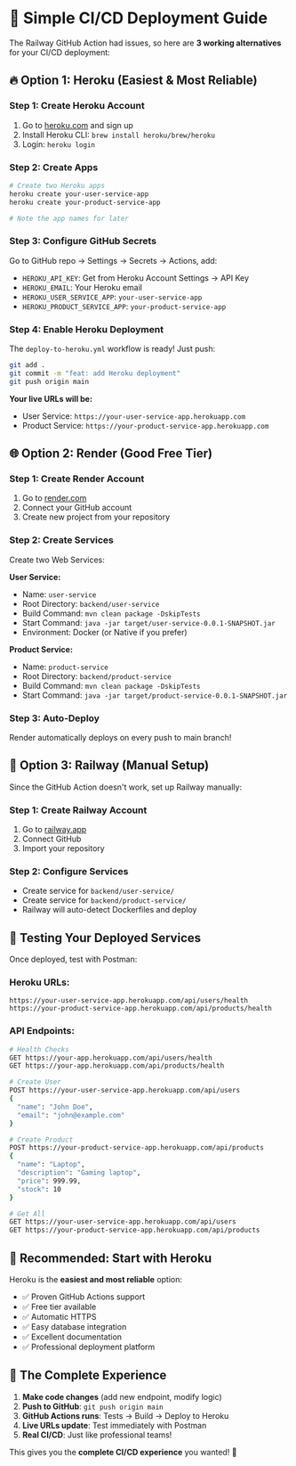 # 🚀 Simple CI/CD Deployment Guide

The Railway GitHub Action had issues, so here are **3 working alternatives** for your CI/CD deployment:

## 🔥 **Option 1: Heroku (Easiest & Most Reliable)**

### **Step 1: Create Heroku Account**
1. Go to [heroku.com](https://heroku.com) and sign up
2. Install Heroku CLI: `brew install heroku/brew/heroku`
3. Login: `heroku login`

### **Step 2: Create Apps**
```bash
# Create two Heroku apps
heroku create your-user-service-app
heroku create your-product-service-app

# Note the app names for later
```

### **Step 3: Configure GitHub Secrets**
Go to GitHub repo → Settings → Secrets → Actions, add:
- `HEROKU_API_KEY`: Get from Heroku Account Settings → API Key
- `HEROKU_EMAIL`: Your Heroku email
- `HEROKU_USER_SERVICE_APP`: `your-user-service-app`
- `HEROKU_PRODUCT_SERVICE_APP`: `your-product-service-app`

### **Step 4: Enable Heroku Deployment**
The `deploy-to-heroku.yml` workflow is ready! Just push:
```bash
git add .
git commit -m "feat: add Heroku deployment"
git push origin main
```

**Your live URLs will be:**
- User Service: `https://your-user-service-app.herokuapp.com`
- Product Service: `https://your-product-service-app.herokuapp.com`

## 🌐 **Option 2: Render (Good Free Tier)**

### **Step 1: Create Render Account**
1. Go to [render.com](https://render.com)
2. Connect your GitHub account
3. Create new project from your repository

### **Step 2: Create Services**
Create two Web Services:

**User Service:**
- Name: `user-service`
- Root Directory: `backend/user-service`
- Build Command: `mvn clean package -DskipTests`
- Start Command: `java -jar target/user-service-0.0.1-SNAPSHOT.jar`
- Environment: Docker (or Native if you prefer)

**Product Service:**
- Name: `product-service`  
- Root Directory: `backend/product-service`
- Build Command: `mvn clean package -DskipTests`
- Start Command: `java -jar target/product-service-0.0.1-SNAPSHOT.jar`

### **Step 3: Auto-Deploy**
Render automatically deploys on every push to main branch!

## 🚂 **Option 3: Railway (Manual Setup)**

Since the GitHub Action doesn't work, set up Railway manually:

### **Step 1: Create Railway Account**
1. Go to [railway.app](https://railway.app)
2. Connect GitHub
3. Import your repository

### **Step 2: Configure Services**
- Create service for `backend/user-service/`
- Create service for `backend/product-service/`
- Railway will auto-detect Dockerfiles and deploy

## 🧪 **Testing Your Deployed Services**

Once deployed, test with Postman:

### **Heroku URLs:**
```
https://your-user-service-app.herokuapp.com/api/users/health
https://your-product-service-app.herokuapp.com/api/products/health
```

### **API Endpoints:**
```bash
# Health Checks
GET https://your-app.herokuapp.com/api/users/health
GET https://your-app.herokuapp.com/api/products/health

# Create User
POST https://your-user-service-app.herokuapp.com/api/users
{
  "name": "John Doe",
  "email": "john@example.com"
}

# Create Product  
POST https://your-product-service-app.herokuapp.com/api/products
{
  "name": "Laptop",
  "description": "Gaming laptop", 
  "price": 999.99,
  "stock": 10
}

# Get All
GET https://your-user-service-app.herokuapp.com/api/users
GET https://your-product-service-app.herokuapp.com/api/products
```

## 🎯 **Recommended: Start with Heroku**

Heroku is the **easiest and most reliable** option:
- ✅ Proven GitHub Actions support
- ✅ Free tier available
- ✅ Automatic HTTPS
- ✅ Easy database integration
- ✅ Excellent documentation
- ✅ Professional deployment platform

## 🔄 **The Complete Experience**

1. **Make code changes** (add new endpoint, modify logic)
2. **Push to GitHub**: `git push origin main`
3. **GitHub Actions runs**: Tests → Build → Deploy to Heroku
4. **Live URLs update**: Test immediately with Postman
5. **Real CI/CD**: Just like professional teams!

This gives you the **complete CI/CD experience** you wanted! 🚀
